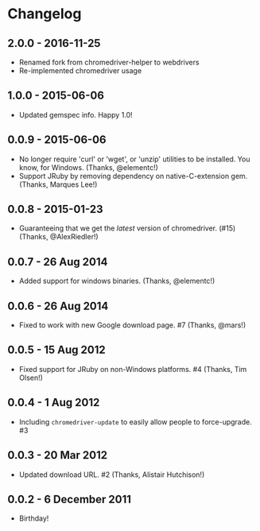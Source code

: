 Changelog
==========

2.0.0 - 2016-11-25
----------

* Renamed fork from chromedriver-helper to webdrivers
* Re-implemented chromedriver usage


1.0.0 - 2015-06-06
----------

* Updated gemspec info. Happy 1.0!


0.0.9 - 2015-06-06
----------

* No longer require 'curl' or 'wget', or 'unzip' utilities to be installed. You know, for Windows. (Thanks, @elementc!)
* Support JRuby by removing dependency on native-C-extension gem. (Thanks, Marques Lee!)


0.0.8 - 2015-01-23
----------

* Guaranteeing that we get the *latest* version of chromedriver. (#15) (Thanks, @AlexRiedler!)


0.0.7 - 26 Aug 2014
----------

* Added support for windows binaries. (Thanks, @elementc!)


0.0.6 - 26 Aug 2014
----------

* Fixed to work with new Google download page. #7 (Thanks, @mars!)


0.0.5 - 15 Aug 2012
----------

* Fixed support for JRuby on non-Windows platforms. #4 (Thanks, Tim Olsen!)


0.0.4 - 1 Aug 2012
----------

* Including `chromedriver-update` to easily allow people to force-upgrade. #3


0.0.3 - 20 Mar 2012
----------

* Updated download URL. #2 (Thanks, Alistair Hutchison!)


0.0.2 - 6 December 2011
----------

* Birthday!
